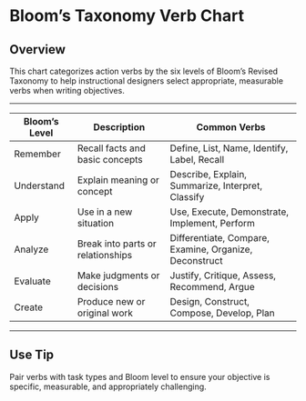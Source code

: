 # Bloom’s Taxonomy Verb Chart

## Overview

This chart categorizes action verbs by the six levels of Bloom’s Revised Taxonomy to help instructional designers select appropriate, measurable verbs when writing objectives.

---

| Bloom’s Level | Description                      | Common Verbs                                         |
|---------------|----------------------------------|------------------------------------------------------|
| Remember      | Recall facts and basic concepts  | Define, List, Name, Identify, Label, Recall          |
| Understand    | Explain meaning or concept       | Describe, Explain, Summarize, Interpret, Classify    |
| Apply         | Use in a new situation            | Use, Execute, Demonstrate, Implement, Perform        |
| Analyze       | Break into parts or relationships | Differentiate, Compare, Examine, Organize, Deconstruct |
| Evaluate      | Make judgments or decisions       | Justify, Critique, Assess, Recommend, Argue          |
| Create        | Produce new or original work      | Design, Construct, Compose, Develop, Plan            |

---

## Use Tip

Pair verbs with task types and Bloom level to ensure your objective is specific, measurable, and appropriately challenging.
